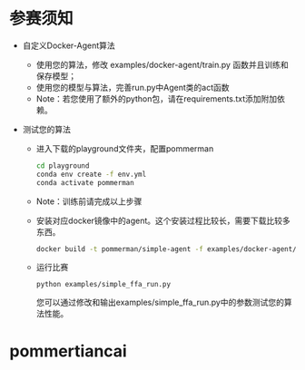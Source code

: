 # 参赛须知

* 自定义Docker-Agent算法
  * 使用您的算法，修改 examples/docker-agent/train.py 函数并且训练和保存模型；
  * 使用您的模型与算法，完善run.py中Agent类的act函数
  * Note：若您使用了额外的python包，请在requirements.txt添加附加依赖。

* 测试您的算法

  * 进入下载的playground文件夹，配置pommerman

    ```bash
    cd playground
    conda env create -f env.yml
    conda activate pommerman
    ```
  
  * Note：训练前请完成以上步骤

  * 安装对应docker镜像中的agent。这个安装过程比较长，需要下载比较多东西。

    ```bash
    docker build -t pommerman/simple-agent -f examples/docker-agent/Dockerfile .
    ```

  * 运行比赛

    ```
    python examples/simple_ffa_run.py
    ```

    您可以通过修改和输出examples/simple_ffa_run.py中的参数测试您的算法性能。

# pommertiancai

